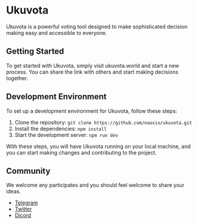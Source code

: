 # Ukuvota

Ukuvota is a powerful voting tool designed to make sophisticated decision making easy and accessible to everyone.

## Getting Started

To get started with Ukuvota, simply visit ukuvota.world and start a new process. You can share the link with others and start making decisions together.

## Development Environment

To set up a development environment for Ukuvota, follow these steps:

1. Clone the repository: `git clone https://github.com/naoxio/ukuvota.git`
2. Install the dependencies: `npm install`
3. Start the development server: `npm run dev`

With these steps, you will have Ukuvota running on your local machine, and you can start making changes and contributing to the project.

## Community
We welcome any participates and you should feel welcome to share your ideas.

- [Telegram](https://t.me/naoxio)
- [Twitter](https://twitter.com/naox_io)
- [Dicord](https://discord.gg/WWKtAJQtv5)